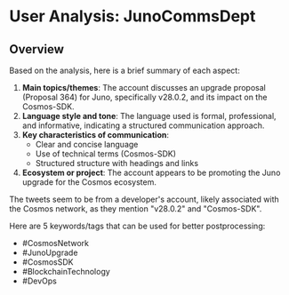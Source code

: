 # User Analysis: JunoCommsDept

## Overview

Based on the analysis, here is a brief summary of each aspect:

1. **Main topics/themes**: The account discusses an upgrade proposal (Proposal 364) for Juno, specifically v28.0.2, and its impact on the Cosmos-SDK.
2. **Language style and tone**: The language used is formal, professional, and informative, indicating a structured communication approach.
3. **Key characteristics of communication**:
	* Clear and concise language
	* Use of technical terms (Cosmos-SDK)
	* Structured structure with headings and links
4. **Ecosystem or project**: The account appears to be promoting the Juno upgrade for the Cosmos ecosystem.

The tweets seem to be from a developer's account, likely associated with the Cosmos network, as they mention "v28.0.2" and "Cosmos-SDK".

Here are 5 keywords/tags that can be used for better postprocessing:

* #CosmosNetwork
* #JunoUpgrade
* #CosmosSDK
* #BlockchainTechnology
* #DevOps